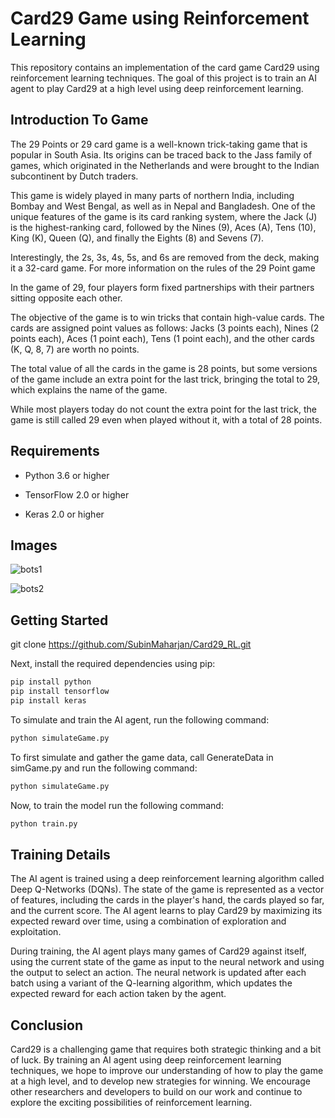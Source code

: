 
# Card29 Game using Reinforcement Learning

This repository contains an implementation of the card game Card29 using reinforcement learning techniques. The goal of this project is to train an AI agent to play Card29 at a high level using deep reinforcement learning.

## Introduction To Game
The 29 Points or 29 card game is a well-known trick-taking game that is popular in South Asia. Its origins can be traced back to the Jass family of games, which originated in the Netherlands and were brought to the Indian subcontinent by Dutch traders.

This game is widely played in many parts of northern India, including Bombay and West Bengal, as well as in Nepal and Bangladesh. One of the unique features of the game is its card ranking system, where the Jack (J) is the highest-ranking card, followed by the Nines (9), Aces (A), Tens (10), King (K), Queen (Q), and finally the Eights (8) and Sevens (7).

Interestingly, the 2s, 3s, 4s, 5s, and 6s are removed from the deck, making it a 32-card game. For more information on the rules of the 29 Point game

In the game of 29, four players form fixed partnerships with their partners sitting opposite each other. 

The objective of the game is to win tricks that contain high-value cards. The cards are assigned point values as follows: Jacks (3 points each), Nines (2 points each), Aces (1 point each), Tens (1 point each), and the other cards (K, Q, 8, 7) are worth no points. 

The total value of all the cards in the game is 28 points, but some versions of the game include an extra point for the last trick, bringing the total to 29, which explains the name of the game. 

While most players today do not count the extra point for the last trick, the game is still called 29 even when played without it, with a total of 28 points.
## Requirements

- Python 3.6 or higher

- TensorFlow 2.0 or higher

- Keras 2.0 or higher
## Images

![bots1](https://user-images.githubusercontent.com/60442599/230402452-24ff0a07-8242-4876-af72-7eb94db8be1f.png)

![bots2](https://user-images.githubusercontent.com/60442599/230402591-e8100edb-720e-4b8c-8f7e-48d49740467f.png)


## Getting Started

git clone https://github.com/SubinMaharjan/Card29_RL.git

Next, install the required dependencies using pip:

```bash
pip install python
pip install tensorflow
pip install keras
```

To simulate and train the AI agent, run the following command:

```bash
python simulateGame.py
```

To first simulate and gather the game data, call GenerateData in simGame.py and run the following command:

```bash
python simulateGame.py
```

Now, to train the model run the following command:

```bash
python train.py
```
## Training Details

The AI agent is trained using a deep reinforcement learning algorithm called Deep Q-Networks (DQNs). The state of the game is represented as a vector of features, including the cards in the player's hand, the cards played so far, and the current score. The AI agent learns to play Card29 by maximizing its expected reward over time, using a combination of exploration and exploitation.

During training, the AI agent plays many games of Card29 against itself, using the current state of the game as input to the neural network and using the output to select an action. The neural network is updated after each batch using a variant of the Q-learning algorithm, which updates the expected reward for each action taken by the agent.
## Conclusion

Card29 is a challenging game that requires both strategic thinking and a bit of luck. By training an AI agent using deep reinforcement learning techniques, we hope to improve our understanding of how to play the game at a high level, and to develop new strategies for winning. We encourage other researchers and developers to build on our work and continue to explore the exciting possibilities of reinforcement learning.
